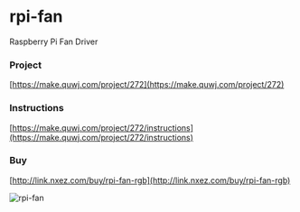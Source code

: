 # rpi-fan
 Raspberry Pi Fan Driver

### Project
[https://make.quwj.com/project/272](https://make.quwj.com/project/272)

### Instructions
[https://make.quwj.com/project/272/instructions](https://make.quwj.com/project/272/instructions)

### Buy
[http://link.nxez.com/buy/rpi-fan-rgb](http://link.nxez.com/buy/rpi-fan-rgb)

![rpi-fan](https://make.quwj.com/storage/uploads/images/15934/15934865322pyzp1x5w7.jpg)